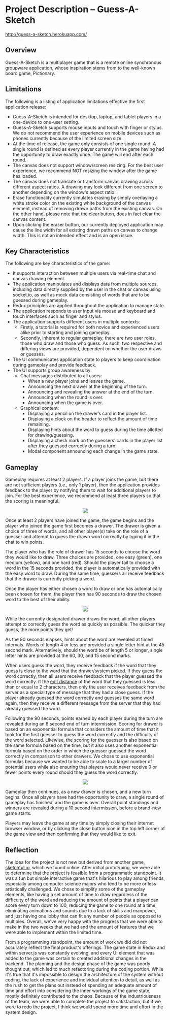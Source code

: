 # Project Description – Guess-A-Sketch

http://guess-a-sketch.herokuapp.com/

## Overview

Guess-A-Sketch is a multiplayer game that is a remote online synchronous groupware application, whose inspiration stems from to the well-known board game, Pictionary.

## Limitations

The following is a listing of application limitations effective the first application release:

- Guess-A-Sketch is intended for desktop, laptop, and tablet players in a one-device to one-user setting.
- Guess-A-Sketch supports mouse inputs and touch with finger or stylus. We do not recommend the user experience on mobile devices such as phones currently because of the limited screen size.
- At the time of release, the game only consists of one single round. A single round is defined as every player currently in the game having had the opportunity to draw exactly once. The game will end after each round.
- The canvas does not support window/screen resizing. For the best user experience, we recommend NOT resizing the window after the game has loaded.
- The canvas does not translate or transform canvas drawing across different aspect ratios. A drawing may look different from one screen to another depending on the window's aspect ratio.
- Erase functionality currently simulates erasing by simply overlaying a white stroke color on the existing white background of the canvas element, instead of removing drawn paths from the existing canvas. On the other hand, please note that the clear button, does in fact clear the canvas content.
- Upon clicking the eraser button, our currently deployed application may cause the line width for all existing drawn paths on canvas to change width. This is not an intended effect and is an open issue.

## Key Characteristics

The following are key characteristics of the game:

- It supports interaction between multiple users via real-time chat and canvas drawing element.
- The application manipulates and displays data from multiple sources, including data directly supplied by the user in the chat or canvas using socket.io, as well as mock data consisting of words that are to be guessed during gameplay.
- Redux principles are applied throughout the application to manage state.
- The application responds to user input via mouse and keyboard and touch interfaces such as finger and stylus.
- The application supports different users in multiple contexts:
  - Firstly, a tutorial is required for both novice and experienced users alike prior to starting and joining gameplay.
  - Secondly, inherent to regular gameplay, there are two user roles, those who draw and those who guess. As such, two respective and differing views are provided, dependent on whether the user draws or guesses.
- The UI communicates application state to players to keep coordination during gameplay and provide feedback.
- The UI supports group awareness by:
  - Chat messages distributed to all users:
    - When a new player joins and leaves the game.
    - Announcing the next drawer at the beginning of the turn.
    - Announcing and revealing the answer at the end of the turn.
    - Announcing when the round is over.
    - Announcing when the game is over.
  - Graphical content:
    - Displaying a pencil on the drawer’s card in the player list.
    - Displaying a clock on the header to reflect the amount of time remaining.
    - Displaying hints about the word to guess during the time allotted for drawing/guessing.
    - Displaying a check mark on the guessers’ cards in the player list after they guessed correctly during a turn.
    - Modal component announcing each change in the game state.

## Gameplay

Gameplay requires at least 2 players. If a player joins the game, but there are not sufficient players (i.e., only 1 player), then the application provides feedback to the player by notifying them to wait for additional players to join. For the best experience, we recommend at least three players so that the scoring is meaningful.

<p align="center"> <img src="https://media.github.ccs.neu.edu/user/5522/files/5631f580-a88a-11eb-80c2-e09b228628a3"/></p>

Once at least 2 players have joined the game, the game begins and the player who joined the game first becomes a drawer. The drawer is given a choice of three of words, and all other player(s) take on the role of a guesser and attempt to guess the drawn word correctly by typing it in the chat to win points.

The player who has the role of drawer has 15 seconds to choose the word they would like to draw. Three choices are provided, one easy (green), one medium (yellow), and one hard (red). Should the player fail to choose a word in the 15 seconds provided, the player is automatically provided with the easy word to draw. During the same time, guessers all receive feedback that the drawer is currently picking a word.

Once the player has either chosen a word to draw or one has automatically been chosen for them, the player then has 90 seconds to draw the chosen word to the best of their ability.

<p align="center"> <img src="https://media.github.ccs.neu.edu/user/5522/files/68179680-a892-11eb-87a8-b7103704e13f"/></p>

While the currently designated drawer draws the word, all other players attempt to correctly guess the word as quickly as possible. The quicker they guess, the more points they get!

As the 90 seconds elapses, hints about the word are revealed at timed intervals. Words of length 4 or less are provided a single letter hint at the 45 second mark. Alternatively, should the word be of length 5 or longer, single letter hints are provided at the 60, 30, and 15 second marks.

When users guess the word, they receive feedback if the word that they guess is close to the word that the drawer/system picked. If they guess the word correctly, then all users receive feedback that the player guessed the word correctly. If the [edit distance](https://en.wikipedia.org/wiki/Edit_distance) of the word that they guessed is less than or equal to 2 characters, then only the user receives feedback from the server as a special type of message that they had a close guess. If the player already guessed the word correctly and guesses the same word again, then they receive a different message from the server that they had already guessed the word.

Following the 90 seconds, points earned by each player during the turn are revealed during an 8 second end of turn intermission. Scoring for drawer is based on an exponential formula that considers the amount of time that it took for the first guesser to guess the word correctly and the difficulty of the word selected. Likewise, the scoring for the guesser is also based on the same formula based on the time, but it also uses another exponential formula based on the order in which the guesser guessed the word correctly in comparison to other drawers. We chose to use exponential formulas because we wanted to be able to scale to a larger number of potential users while also ensuring that players would never receive 0 or fewer points every round should they guess the word correctly.

<p align="center"> <img src="https://media.github.ccs.neu.edu/user/5522/files/bd55a700-a896-11eb-9145-e50e46a1df00"/></p>

Gameplay then continues, as a new drawer is chosen, and a new turn begins. Once all players have had the opportunity to draw, a single round of gameplay has finished, and the game is over. Overall point standings and winners are revealed during a 10 second intermission, before a brand-new game starts.

Players may leave the game at any time by simply closing their internet browser window, or by clicking the close button icon in the top left corner of the game view and then confirming that they would like to exit.

## Reflection

The idea for the project is not new but derived from another game, [sketchful.io](https://sketchful.io/), which we found online. After initial prototyping, we were able to determine that the project is feasible from a programmatic standpoint. It was a fun but simple interactive game that's hilarious to play among friends, especially among computer science majors who tend to be more or less artistically challenged. We chose to simplify some of the gameplay elements, like having a set amount of time to draw regardless of the difficulty of the word and reducing the amount of points that a player can score every turn down to 100, reducing the game to one round at a time, eliminating animations and sounds due to a lack of skills and manpower, and just having one lobby that can fit any number of people as opposed to multiples. Overall, we've very happy with the progress that we were able to make in the two weeks that we had and the amount of features that we were able to implement within the limited time.

From a programming standpoint, the amount of work we did did not accurately reflect the final product's offerings. The game state in Redux and within server.js was constantly evolving, and every UI element that was added to the game was certain to created additional changes in the backend. The planning and the design phase of the game was poorly thought out, which led to much refactoring during the coding portion. While it's true that it's impossible to design the architecture of the system without coding, the lack of experience and individual attention to detail, as well as the rush to get the plans out instead of spending an adequate amount of time and effort into considering the inner workings of the game state, mostly definitely contributed to the chaos. Because of the industriousness of the team, we were able to complete the project to satisfaction, but if we were to redo the project, I think we would spend more time and effort in the system design.
